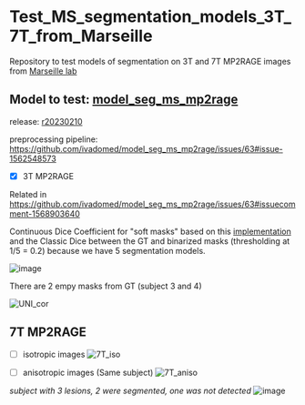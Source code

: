 # Test_MS_segmentation_models_3T_7T_from_Marseille
Repository to test models of segmentation on 3T and 7T MP2RAGE images from [Marseille lab](https://crmbm.univ-amu.fr/)

## Model to test: [model_seg_ms_mp2rage](https://github.com/ivadomed/model_seg_ms_mp2rage)

release: [r20230210](https://github.com/ivadomed/model_seg_ms_mp2rage/releases/tag/r20230210) 

preprocessing pipeline: https://github.com/ivadomed/model_seg_ms_mp2rage/issues/63#issue-1562548573 


 - [x] 3T MP2RAGE

Related in https://github.com/ivadomed/model_seg_ms_mp2rage/issues/63#issuecomment-1568903640

Continuous Dice Coefficient for "soft masks" based on this [implementation](https://github.com/rubyshamir/cDC/blob/main/continuous_Dice_coefficient.py) and the Classic Dice between the GT and binarized masks (thresholding  at 1/5 = 0.2) because we have 5 segmentation models. 

![image](https://github.com/ivadomed/model_seg_ms_mp2rage/assets/77469192/5958a6ea-bec9-4dc1-80d0-90db7e6c5fab)

There are 2 empy masks from GT (subject 3 and 4)

![UNI_cor](https://github.com/Nilser3/Test_MS_segmentation_models_3T_7T_from_Marseille/assets/77469192/cb01b93f-8d40-42f2-9e40-5dcdb7263d92)

## 7T MP2RAGE
- [ ] isotropic images
![7T_iso](https://github.com/Nilser3/Test_MS_segmentation_models_3T_7T_from_Marseille/assets/77469192/eb35960f-c386-4ed1-a209-cc020922da46)


- [ ] anisotropic images (Same subject)
![7T_aniso](https://github.com/Nilser3/Test_MS_segmentation_models_3T_7T_from_Marseille/assets/77469192/792ee4c3-6652-4a2e-9ca3-83684525376c)

*subject with 3 lesions, 2 were segmented, one was not detected*
![image](https://github.com/Nilser3/Test_MS_segmentation_models_3T_7T_from_Marseille/assets/77469192/0a5fbc41-c7e5-4a7f-a749-bedd765b7efa)

